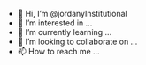 - 👋 Hi, I’m @jordanyInstitutional
- 👀 I’m interested in ...
- 🌱 I’m currently learning ...
- 💞️ I’m looking to collaborate on ...
- 📫 How to reach me ...

<!---
jordanyInstitutional/jordanyInstitutional is a ✨ special ✨ repository because its `README.md` (this file) appears on your GitHub profile.
You can click the Preview link to take a look at your changes.
--->
